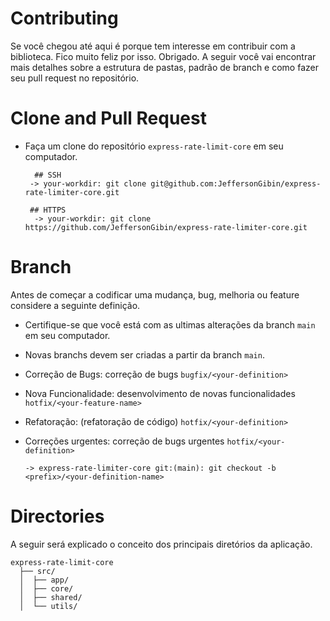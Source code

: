 # Contributing

Se você chegou até aqui é porque tem interesse em contribuir com a biblioteca. Fico muito feliz por isso. Obrigado.
A seguir você vai encontrar mais detalhes sobre a estrutura de pastas, padrão de branch e como fazer seu pull request no repositório.

# Clone and Pull Request

- Faça um clone do repositório `express-rate-limit-core` em seu computador.

  ```shell
    ## SSH
   -> your-workdir: git clone git@github.com:JeffersonGibin/express-rate-limiter-core.git

   ## HTTPS
    -> your-workdir: git clone https://github.com/JeffersonGibin/express-rate-limiter-core.git
  ```

# Branch

Antes de começar a codificar uma mudança, bug, melhoria ou feature considere a seguinte definição.

- Certifique-se que você está com as ultimas alterações da branch `main` em seu computador.
- Novas branchs devem ser criadas a partir da branch `main`.

- Correção de Bugs: correção de bugs `bugfix/<your-definition>`
- Nova Funcionalidade: desenvolvimento de novas funcionalidades `hotfix/<your-feature-name>`
- Refatoração: (refatoração de código) `hotfix/<your-definition>`
- Correções urgentes: correção de bugs urgentes `hotfix/<your-definition>`

  ```shell
  -> express-rate-limiter-core git:(main): git checkout -b <prefix>/<your-definition-name>
  ```

# Directories

A seguir será explicado o conceito dos principais diretórios da aplicação.

```
express-rate-limit-core
  ├── src/
  │  ├── app/
  │  ├── core/
  │  ├── shared/
  │  └── utils/
```
